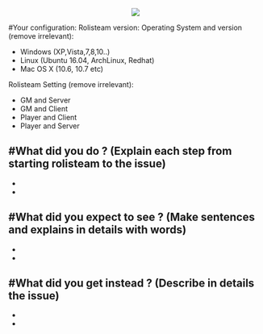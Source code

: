 <p align='center'><img src="https://raw.githubusercontent.com/Rolisteam/rolisteam/master/resources/logo/1000-rolisteam.png"/></p>


#Your configuration:
Rolisteam version: 
Operating System and version (remove irrelevant): 
*  Windows (XP,Vista,7,8,10..)
*  Linux (Ubuntu 16.04, ArchLinux, Redhat)
*  Mac OS X (10.6, 10.7 etc)

Rolisteam Setting (remove irrelevant):  
* GM and Server
* GM and Client 
* Player and Client
* Player and Server

#What did you do ? (Explain each step from starting rolisteam to the issue)
-
-
-


#What did you expect to see ? (Make sentences and explains in details with words)
-
-
-

#What did you get instead ? (Describe in details the issue) 
-
-
-
